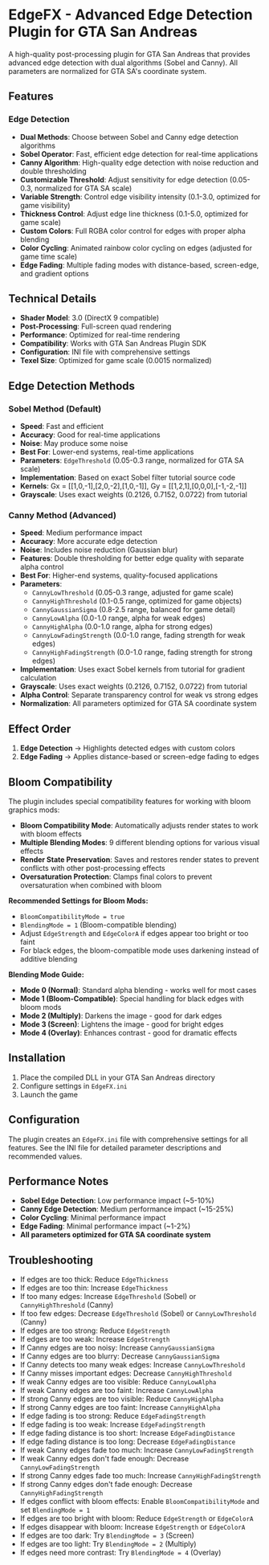 # EdgeFX - Advanced Edge Detection Plugin for GTA San Andreas

A high-quality post-processing plugin for GTA San Andreas that provides advanced edge detection with dual algorithms (Sobel and Canny). All parameters are normalized for GTA SA's coordinate system.

## Features

### Edge Detection
- **Dual Methods**: Choose between Sobel and Canny edge detection algorithms
- **Sobel Operator**: Fast, efficient edge detection for real-time applications
- **Canny Algorithm**: High-quality edge detection with noise reduction and double thresholding
- **Customizable Threshold**: Adjust sensitivity for edge detection (0.05-0.3, normalized for GTA SA scale)
- **Variable Strength**: Control edge visibility intensity (0.1-3.0, optimized for game visibility)
- **Thickness Control**: Adjust edge line thickness (0.1-5.0, optimized for game scale)
- **Custom Colors**: Full RGBA color control for edges with proper alpha blending
- **Color Cycling**: Animated rainbow color cycling on edges (adjusted for game time scale)
- **Edge Fading**: Multiple fading modes with distance-based, screen-edge, and gradient options



## Technical Details

- **Shader Model**: 3.0 (DirectX 9 compatible)
- **Post-Processing**: Full-screen quad rendering
- **Performance**: Optimized for real-time rendering
- **Compatibility**: Works with GTA San Andreas Plugin SDK
- **Configuration**: INI file with comprehensive settings
- **Texel Size**: Optimized for game scale (0.0015 normalized)

## Edge Detection Methods

### Sobel Method (Default)
- **Speed**: Fast and efficient
- **Accuracy**: Good for real-time applications
- **Noise**: May produce some noise
- **Best For**: Lower-end systems, real-time applications
- **Parameters**: `EdgeThreshold` (0.05-0.3 range, normalized for GTA SA scale)
- **Implementation**: Based on exact Sobel filter tutorial source code
- **Kernels**: Gx = [[1,0,-1],[2,0,-2],[1,0,-1]], Gy = [[1,2,1],[0,0,0],[-1,-2,-1]]
- **Grayscale**: Uses exact weights (0.2126, 0.7152, 0.0722) from tutorial

### Canny Method (Advanced)
- **Speed**: Medium performance impact
- **Accuracy**: More accurate edge detection
- **Noise**: Includes noise reduction (Gaussian blur)
- **Features**: Double thresholding for better edge quality with separate alpha control
- **Best For**: Higher-end systems, quality-focused applications
- **Parameters**: 
  - `CannyLowThreshold` (0.05-0.3 range, adjusted for game scale)
  - `CannyHighThreshold` (0.1-0.5 range, optimized for game objects)
  - `CannyGaussianSigma` (0.8-2.5 range, balanced for game detail)
  - `CannyLowAlpha` (0.0-1.0 range, alpha for weak edges)
  - `CannyHighAlpha` (0.0-1.0 range, alpha for strong edges)
  - `CannyLowFadingStrength` (0.0-1.0 range, fading strength for weak edges)
  - `CannyHighFadingStrength` (0.0-1.0 range, fading strength for strong edges)
- **Implementation**: Uses exact Sobel kernels from tutorial for gradient calculation
- **Grayscale**: Uses exact weights (0.2126, 0.7152, 0.0722) from tutorial
- **Alpha Control**: Separate transparency control for weak vs strong edges
- **Normalization**: All parameters optimized for GTA SA coordinate system

## Effect Order

1. **Edge Detection** → Highlights detected edges with custom colors
2. **Edge Fading** → Applies distance-based or screen-edge fading to edges

## Bloom Compatibility

The plugin includes special compatibility features for working with bloom graphics mods:

- **Bloom Compatibility Mode**: Automatically adjusts render states to work with bloom effects
- **Multiple Blending Modes**: 9 different blending options for various visual effects
- **Render State Preservation**: Saves and restores render states to prevent conflicts with other post-processing effects
- **Oversaturation Protection**: Clamps final colors to prevent oversaturation when combined with bloom

**Recommended Settings for Bloom Mods:**
- `BloomCompatibilityMode = true`
- `BlendingMode = 1` (Bloom-compatible blending)
- Adjust `EdgeStrength` and `EdgeColorA` if edges appear too bright or too faint
- For black edges, the bloom-compatible mode uses darkening instead of additive blending

**Blending Mode Guide:**
- **Mode 0 (Normal)**: Standard alpha blending - works well for most cases
- **Mode 1 (Bloom-Compatible)**: Special handling for black edges with bloom mods
- **Mode 2 (Multiply)**: Darkens the image - good for dark edges
- **Mode 3 (Screen)**: Lightens the image - good for bright edges
- **Mode 4 (Overlay)**: Enhances contrast - good for dramatic effects

## Installation

1. Place the compiled DLL in your GTA San Andreas directory
2. Configure settings in `EdgeFX.ini`
3. Launch the game

## Configuration

The plugin creates an `EdgeFX.ini` file with comprehensive settings for all features. See the INI file for detailed parameter descriptions and recommended values.

## Performance Notes

- **Sobel Edge Detection**: Low performance impact (~5-10%)
- **Canny Edge Detection**: Medium performance impact (~15-25%)
- **Color Cycling**: Minimal performance impact
- **Edge Fading**: Minimal performance impact (~1-2%)
- **All parameters optimized for GTA SA coordinate system**

## Troubleshooting

- If edges are too thick: Reduce `EdgeThickness`
- If edges are too thin: Increase `EdgeThickness`
- If too many edges: Increase `EdgeThreshold` (Sobel) or `CannyHighThreshold` (Canny)
- If too few edges: Decrease `EdgeThreshold` (Sobel) or `CannyLowThreshold` (Canny)
- If edges are too strong: Reduce `EdgeStrength`
- If edges are too weak: Increase `EdgeStrength`
- If Canny edges are too noisy: Increase `CannyGaussianSigma`
- If Canny edges are too blurry: Decrease `CannyGaussianSigma`
- If Canny detects too many weak edges: Increase `CannyLowThreshold`
- If Canny misses important edges: Decrease `CannyHighThreshold`
- If weak Canny edges are too visible: Reduce `CannyLowAlpha`
- If weak Canny edges are too faint: Increase `CannyLowAlpha`
- If strong Canny edges are too visible: Reduce `CannyHighAlpha`
- If strong Canny edges are too faint: Increase `CannyHighAlpha`
- If edge fading is too strong: Reduce `EdgeFadingStrength`
- If edge fading is too weak: Increase `EdgeFadingStrength`
- If edge fading distance is too short: Increase `EdgeFadingDistance`
- If edge fading distance is too long: Decrease `EdgeFadingDistance`
- If weak Canny edges fade too much: Increase `CannyLowFadingStrength`
- If weak Canny edges don't fade enough: Decrease `CannyLowFadingStrength`
- If strong Canny edges fade too much: Increase `CannyHighFadingStrength`
- If strong Canny edges don't fade enough: Decrease `CannyHighFadingStrength`
- If edges conflict with bloom effects: Enable `BloomCompatibilityMode` and set `BlendingMode = 1`
- If edges are too bright with bloom: Reduce `EdgeStrength` or `EdgeColorA`
- If edges disappear with bloom: Increase `EdgeStrength` or `EdgeColorA`
- If edges are too dark: Try `BlendingMode = 3` (Screen)
- If edges are too light: Try `BlendingMode = 2` (Multiply)
- If edges need more contrast: Try `BlendingMode = 4` (Overlay) 
